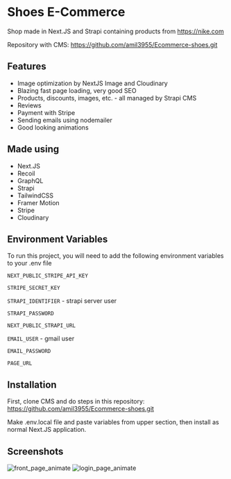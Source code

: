 # Shoes E-Commerce

Shop made in Next.JS and Strapi containing products from https://nike.com

Repository with CMS: https://github.com/amil3955/Ecommerce-shoes.git
## Features

- Image optimization by NextJS Image and Cloudinary
- Blazing fast page loading, very good SEO
- Products, discounts, images, etc. - all managed by Strapi CMS
- Reviews
- Payment with Stripe
- Sending emails using nodemailer
- Good looking animations
## Made using
- Next.JS
- Recoil
- GraphQL
- Strapi
- TailwindCSS
- Framer Motion
- Stripe
- Cloudinary


## Environment Variables

To run this project, you will need to add the following environment variables to your .env file

`NEXT_PUBLIC_STRIPE_API_KEY`

`STRIPE_SECRET_KEY`

`STRAPI_IDENTIFIER` - strapi server user

`STRAPI_PASSWORD`

`NEXT_PUBLIC_STRAPI_URL`

`EMAIL_USER` - gmail user

`EMAIL_PASSWORD`

`PAGE_URL`

## Installation

First, clone CMS and do steps in this repository: https://github.com/amil3955/Ecommerce-shoes.git

Make .env.local file and paste variables from upper section, then install as normal Next.JS application.
## Screenshots

![front_page_animate](https://media3.giphy.com/media/AFbp4tFByUFeBjHoyu/giphy.gif?cid=790b7611d848b57fe68f48a28bc509749f68bca22d757406&rid=giphy.gif&ct=g)
![login_page_animate](https://media3.giphy.com/media/0y21oYZwuksjS2qjkz/giphy.gif)
